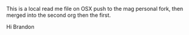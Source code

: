 This is a local read me file on OSX push to the mag personal fork,
then merged into the second org then the first.

Hi Brandon


